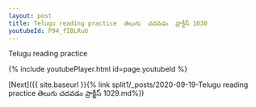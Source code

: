 ```yaml
---
layout: post
title: Telugu reading practice  తెలుగు  చదవడం  ప్రాక్టీస్ 1030
youtubeId: P94_fIBLRuU
---
```

 
 
Telugu reading practice
 
 
 
 
 


{% include youtubePlayer.html id=page.youtubeId %}
 
[Next]({{ site.baseurl }}{% link  split1/_posts/2020-09-19-Telugu reading practice  తెలుగు  చదవడం  ప్రాక్టీస్ 1029.md%})
 
